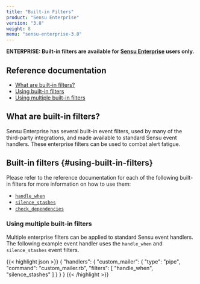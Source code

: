 ```yaml
---
title: "Built-in Filters"
product: "Sensu Enterprise"
version: "3.8"
weight: 8
menu: "sensu-enterprise-3.8"
---
```

**ENTERPRISE: Built-in filters are available for [Sensu Enterprise][0]
users only.**

## Reference documentation

- [What are built-in filters?](#what-are-built-in-filters)
- [Using built-in filters](#using-built-in-filters)
- [Using multiple built-in filters](#using-multiple-built-in-filters)

## What are built-in filters?

Sensu Enterprise has several built-in event filters, used by many of the
third-party integrations, and made available to standard Sensu event handlers.
These enterprise filters can be used to combat alert fatigue.

## Built-in filters {#using-built-in-filters}

Please refer to the reference documentation for each of the following built-in
filters for more information on how to use them:

- [`handle_when`](../filters/handle-when)
- [`silence_stashes`](../filters/silence-stashes)
- [`check_dependencies`](../filters/check-dependencies)

### Using multiple built-in filters

Multiple enterprise filters can be applied to standard Sensu event handlers. The
following example event handler uses the `handle_when` and `silence_stashes`
event filters.

{{< highlight json >}}
{
  "handlers": {
    "custom_mailer": {
      "type": "pipe",
      "command": "custom_mailer.rb",
      "filters": [
        "handle_when",
        "silence_stashes"
      ]
    }
  }
}
{{< /highlight >}}

[0]:  /sensu-enterprise
